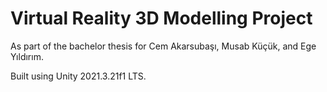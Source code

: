
# Virtual Reality 3D Modelling Project

As part of the bachelor thesis for Cem Akarsubaşı, Musab Küçük, and Ege Yıldırım.

Built using Unity 2021.3.21f1 LTS.